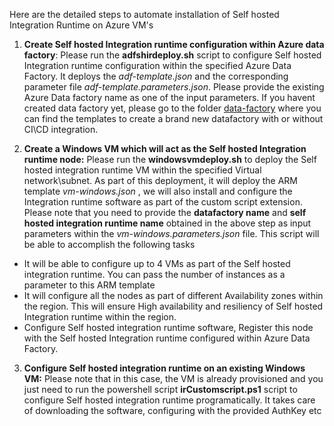 Here are the detailed steps to automate installation of Self hosted Integration Runtime on Azure VM's

1. **Create Self hosted Integration runtime configuration within Azure data factory**: Please run the **adfshirdeploy.sh** script to configure Self hosted Integration runtime configuration within the specified Azure Data Factory. It deploys the *adf-template.json* and the corresponding parameter file *adf-template.parameters.json*. Please provide the existing Azure Data factory name as one of the input parameters. If you havent created data factory yet, please go to the folder [data-factory](https://github.com/microsoft/implementation-patterns/tree/main/pattern-datafactory-databricks/components/data-factory) where you can find the templates to create a brand new datafactory with or without CI\CD integration.


2. **Create a Windows VM which will act as the Self hosted Integration runtime node:** Please run the **windowsvmdeploy.sh** to deploy the Self hosted integration runtime VM within the specified Virtual network\subnet. As part of this deployment, it will deploy the ARM template *vm-windows.json*  , we will also install and configure the Integration runtime software as part of the custom script extension. Please note that you need to provide the **datafactory name** and **self hosted integration runtime name** obtained in the above step as input parameters within the *vm-windows.parameters.json* file.
  This script will be able to accomplish the following tasks	

-  It will be able to configure up to 4 VMs as part of the Self hosted integration runtime. You can pass the number of instances as a parameter to this ARM template
-   It will configure all the nodes as part of different Availability zones within the region. This will ensure High availability and resiliency of Self hosted Integration runtime within the region.
-  Configure Self hosted integration runtime software, Register this node with the Self hosted Integration runtime configured within Azure Data Factory. 

3. **Configure Self hosted integration runtime on an existing Windows VM:** Please note that in this case, the VM is already provisioned and you just need to run the powershell script **irCustomscript.ps1** script to configure Self hosted integration runtime programatically. It takes care of downloading the software, configuring with the provided AuthKey etc
